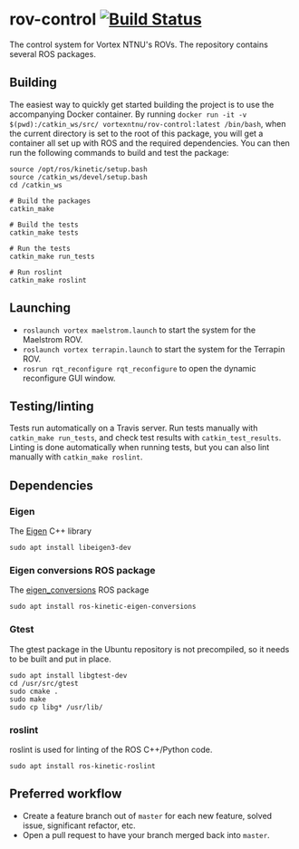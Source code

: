 # rov-control [![Build Status](https://travis-ci.com/vortexntnu/rov-control.svg?branch=master)](https://travis-ci.com/vortexntnu/rov-control)
The control system for Vortex NTNU's ROVs. The repository contains several ROS packages.

## Building
The easiest way to quickly get started building the project is to use the accompanying Docker container.
By running `docker run -it -v $(pwd):/catkin_ws/src/ vortexntnu/rov-control:latest /bin/bash`, when the current
directory is set to the root of this package, you will get a container all set up with ROS and the required
dependencies. You can then run the following commands to build and test the package:

``` shell
source /opt/ros/kinetic/setup.bash
source /catkin_ws/devel/setup.bash
cd /catkin_ws

# Build the packages
catkin_make

# Build the tests
catkin_make tests

# Run the tests
catkin_make run_tests

# Run roslint
catkin_make roslint
```

## Launching
* `roslaunch vortex maelstrom.launch` to start the system for the Maelstrom ROV.
* `roslaunch vortex terrapin.launch` to start the system for the Terrapin ROV.
* `rosrun rqt_reconfigure rqt_reconfigure` to open the dynamic reconfigure GUI window.

## Testing/linting
Tests run automatically on a Travis server. Run tests manually with `catkin_make run_tests`,
and check test results with `catkin_test_results`. Linting is done automatically when running tests,
but you can also lint manually with `catkin_make roslint`.

## Dependencies
### Eigen
The [Eigen](http://eigen.tuxfamily.org/index.php?title=Main_Page) C++ library

`sudo apt install libeigen3-dev`
### Eigen conversions ROS package
The [eigen_conversions](http://wiki.ros.org/eigen_conversions) ROS package

`sudo apt install ros-kinetic-eigen-conversions`
### Gtest
The gtest package in the Ubuntu repository is not precompiled, 
so it needs to be built and put in place.
```
sudo apt install libgtest-dev
cd /usr/src/gtest
sudo cmake .
sudo make
sudo cp libg* /usr/lib/
```

### roslint
roslint is used for linting of the ROS C++/Python code.

`sudo apt install ros-kinetic-roslint`

## Preferred workflow
* Create a feature branch out of `master` for each new feature, solved issue, significant refactor, etc.
* Open a pull request to have your branch merged back into `master`.
